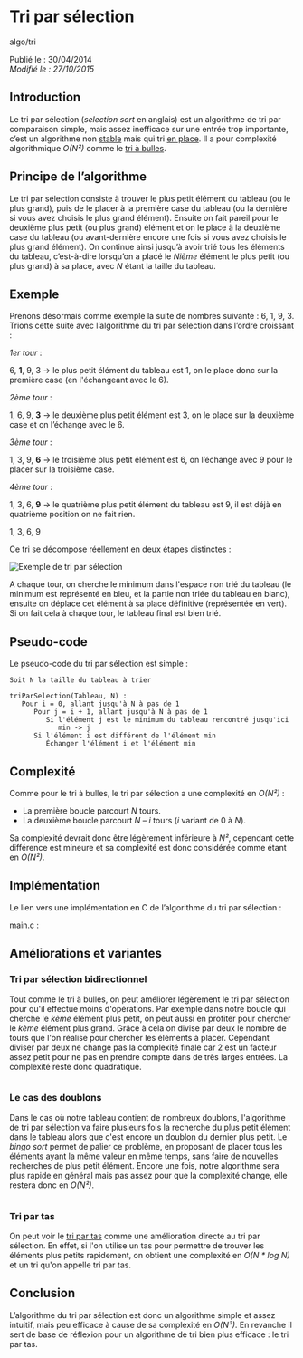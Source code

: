 Tri par sélection
=================
algo/tri

Publié le : 30/04/2014  
*Modifié le : 27/10/2015*

## Introduction

Le tri par sélection (*selection sort* en anglais) est un algorithme de tri par comparaison simple, mais assez inefficace sur une entrée trop importante, c’est un algorithme non [stable](https://en.wikipedia.org/wiki/Sorting_algorithm#Stability) mais qui tri [en place](https://en.wikipedia.org/wiki/In-place_algorithm). Il a pour complexité algorithmique *O(N²)* comme le [tri à bulles](http://napnac.ga/algo/tri/tri_bulles.html).

## Principe de l’algorithme

Le tri par sélection consiste à trouver le plus petit élément du tableau (ou le plus grand), puis de le placer à la première case du tableau (ou la dernière si vous avez choisis le plus grand élément). Ensuite on fait pareil pour le deuxième plus petit (ou plus grand) élément et on le place à la deuxième case du tableau (ou avant-dernière encore une fois si vous avez choisis le plus grand élément). On continue ainsi jusqu’à avoir trié tous les éléments du tableau, c’est-à-dire lorsqu’on a placé le *Nième* élément le plus petit (ou plus grand) à sa place, avec *N* étant la taille du tableau.

## Exemple
 
Prenons désormais comme exemple la suite de nombres suivante : 6, 1, 9, 3. Trions cette suite avec l’algorithme du tri par sélection dans l’ordre croissant :

*1er tour* :

6, **1**, 9, 3 -> le plus petit élément du tableau est 1, on le place donc sur la première case (en l'échangeant avec le 6).

*2ème tour* :

1, 6, 9, **3** -> le deuxième plus petit élément est 3, on le place sur la deuxième case et on l’échange avec le 6.

*3ème tour* :

1, 3, 9, **6** -> le troisième plus petit élément est 6, on l’échange avec 9 pour le placer sur la troisième case.

*4ème tour* :

1, 3, 6, **9** -> le quatrième plus petit élément du tableau est 9, il est déjà en quatrième position on ne fait rien.

1, 3, 6, 9

Ce tri se décompose réellement en deux étapes distinctes :

![Exemple de tri par sélection](/static/img/algo/tri/tri_selection/exemple_tri.png)

A chaque tour, on cherche le minimum dans l'espace non trié du tableau (le minimum est représenté en bleu, et la partie non triée du tableau en blanc), ensuite on déplace cet élément à sa place définitive (représentée en vert). Si on fait cela à chaque tour, le tableau final est bien trié.

## Pseudo-code

Le pseudo-code du tri par sélection est simple :

```nohighlight
Soit N la taille du tableau à trier

triParSelection(Tableau, N) :
   Pour i = 0, allant jusqu'à N à pas de 1
      Pour j = i + 1, allant jusqu'à N à pas de 1
         Si l'élément j est le minimum du tableau rencontré jusqu'ici
            min -> j
      Si l'élément i est différent de l'élément min
         Échanger l'élément i et l'élément min
```

## Complexité

Comme pour le tri à bulles, le tri par sélection a une complexité en *O(N²)* :

- La première boucle parcourt *N* tours.
- La deuxième boucle parcourt *N – i* tours (*i* variant de 0 à *N*).

Sa complexité devrait donc être légèrement inférieure à *N²*, cependant cette différence est mineure et sa complexité est donc considérée comme étant en *O(N²)*.

## Implémentation

Le lien vers une implémentation en C de l’algorithme du tri par sélection :

main.c : 

## Améliorations et variantes

### Tri par sélection bidirectionnel

Tout comme le tri à bulles, on peut améliorer légèrement le tri par sélection pour qu'il effectue moins d'opérations. Par exemple dans notre boucle qui cherche le *kème* élément plus petit, on peut aussi en profiter pour chercher le *kème* élément plus grand. Grâce à cela on divise par deux le nombre de tours que l'on réalise pour chercher les éléments à placer. Cependant diviser par deux ne change pas la complexité finale car 2 est un facteur assez petit pour ne pas en prendre compte dans de très larges entrées. La complexité reste donc quadratique.

```nohighlight

```

### Le cas des doublons

Dans le cas où notre tableau contient de nombreux doublons, l'algorithme de tri par sélection va faire plusieurs fois la recherche du plus petit élément dans le tableau alors que c'est encore un doublon du dernier plus petit. Le *bingo sort* permet de palier ce problème, en proposant de placer tous les éléments ayant la même valeur en même temps, sans faire de nouvelles recherches de plus petit élément. Encore une fois, notre algorithme sera plus rapide en général mais pas assez pour que la complexité change, elle restera donc en *O(N²)*.

```nohighlight

```

### Tri par tas

On peut voir le [tri par tas](http://napnac.ga/algo/tri/tri_tas.html) comme une amélioration directe au tri par sélection. En effet, si l'on utilise un tas pour permettre de trouver les éléments plus petits rapidement, on obtient une complexité en *O(N \* log N)* et un tri qu'on appelle tri par tas.

## Conclusion

L’algorithme du tri par sélection est donc un algorithme simple et assez intuitif, mais peu efficace à cause de sa complexité en *O(N²)*. En revanche il sert de base de réflexion pour un algorithme de tri bien plus efficace : le tri par tas.
